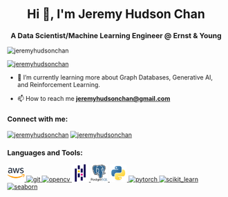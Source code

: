 <h1 align="center">Hi 👋, I'm Jeremy Hudson Chan</h1>
<h3 align="center">A Data Scientist/Machine Learning Engineer @ Ernst & Young</h3>

<p align="left"> <img src="https://komarev.com/ghpvc/?username=jeremyhudsonchan&label=Profile%20views&color=0e75b6&style=flat" alt="jeremyhudsonchan" /> </p>

<p align="left"> <a href="https://github.com/ryo-ma/github-profile-trophy"><img src="https://github-profile-trophy.vercel.app/?username=jeremyhudsonchan" alt="jeremyhudsonchan" /></a> </p>

- 🔭 I’m currently learning more about Graph Databases, Generative AI, and Reinforcement Learning.

- 📫 How to reach me **jeremyhudsonchan@gmail.com**


<h3 align="left">Connect with me:</h3>
<p align="left">
<a href="https://linkedin.com/in/jeremyhudsonchan" target="blank"><img align="center" src="https://raw.githubusercontent.com/rahuldkjain/github-profile-readme-generator/master/src/images/icons/Social/linked-in-alt.svg" alt="jeremyhudsonchan" height="30" width="40" /></a>
<a href="https://www.leetcode.com/jeremyhudsonchan" target="blank"><img align="center" src="https://raw.githubusercontent.com/rahuldkjain/github-profile-readme-generator/master/src/images/icons/Social/leet-code.svg" alt="jeremyhudsonchan" height="30" width="40" /></a>
</p>

<h3 align="left">Languages and Tools:</h3>
<p align="left"> <a href="https://aws.amazon.com" target="_blank" rel="noreferrer"> <img src="https://raw.githubusercontent.com/devicons/devicon/master/icons/amazonwebservices/amazonwebservices-original-wordmark.svg" alt="aws" width="40" height="40"/> </a> <a href="https://azure.microsoft.com/en-in/" target="_blank" rel="noreferrer"> </a> <a href="https://git-scm.com/" target="_blank" rel="noreferrer"> <img src="https://www.vectorlogo.zone/logos/git-scm/git-scm-icon.svg" alt="git" width="40" height="40"/> </a> </a> <a href="https://opencv.org/" target="_blank" rel="noreferrer"> <img src="https://www.vectorlogo.zone/logos/opencv/opencv-icon.svg" alt="opencv" width="40" height="40"/> </a> <a href="https://pandas.pydata.org/" target="_blank" rel="noreferrer"> <img src="https://raw.githubusercontent.com/devicons/devicon/2ae2a900d2f041da66e950e4d48052658d850630/icons/pandas/pandas-original.svg" alt="pandas" width="40" height="40"/> </a> <a href="https://www.postgresql.org" target="_blank" rel="noreferrer"> <img src="https://raw.githubusercontent.com/devicons/devicon/master/icons/postgresql/postgresql-original-wordmark.svg" alt="postgresql" width="40" height="40"/> </a> <a href="https://www.python.org" target="_blank" rel="noreferrer"> <img src="https://raw.githubusercontent.com/devicons/devicon/master/icons/python/python-original.svg" alt="python" width="40" height="40"/> </a> <a href="https://pytorch.org/" target="_blank" rel="noreferrer"> <img src="https://www.vectorlogo.zone/logos/pytorch/pytorch-icon.svg" alt="pytorch" width="40" height="40"/> </a> <a href="https://scikit-learn.org/" target="_blank" rel="noreferrer"> <img src="https://upload.wikimedia.org/wikipedia/commons/0/05/Scikit_learn_logo_small.svg" alt="scikit_learn" width="40" height="40"/> </a> <a href="https://seaborn.pydata.org/" target="_blank" rel="noreferrer"> <img src="https://seaborn.pydata.org/_images/logo-mark-lightbg.svg" alt="seaborn" width="40" height="40"/> </a> <a href="https://www.selenium.dev" target="_blank" rel="noreferrer"> </a> </p>

<!-- <p><img align="left" src="https://github-readme-stats.vercel.app/api/top-langs?username=jeremyhudsonchan&show_icons=true&locale=en&layout=compact" alt="jeremyhudsonchan" /></p> -->

<!-- <p>&nbsp;<img align="center" src="https://github-readme-stats.vercel.app/api?username=jeremyhudsonchan&show_icons=true&locale=en" alt="jeremyhudsonchan" /></p> -->

<!-- <p><img align="center" src="https://github-readme-streak-stats.herokuapp.com/?user=jeremyhudsonchan&" alt="jeremyhudsonchan" /></p>-->

